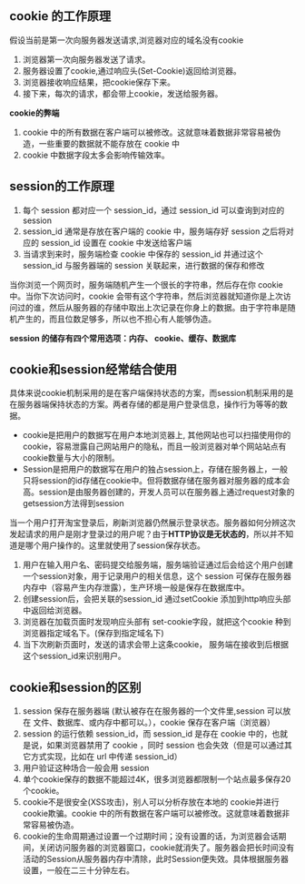 ## cookie 的工作原理
假设当前是第一次向服务器发送请求,浏览器对应的域名没有cookie
1. 浏览器第一次向服务器发送了请求。
2. 服务器设置了cookie,通过响应头(Set-Cookie)返回给浏览器。
3. 浏览器接收响应结果，把cookie保存下来。
4. 接下来，每次的请求，都会带上cookie，发送给服务器。

**cookie的弊端**

1. cookie 中的所有数据在客户端可以被修改。这就意味着数据非常容易被伪造，一些重要的数据就不能存放在 cookie 中
2. cookie 中数据字段太多会影响传输效率。

## session的工作原理
1. 每个 session 都对应一个 session_id，通过 session_id 可以查询到对应的 session
2. session_id 通常是存放在客户端的 cookie 中，服务端存好 session 之后将对应的 session_id 设置在 cookie 中发送给客户端
3. 当请求到来时，服务端检查 cookie 中保存的 session_id 并通过这个 session_id 与服务器端的 session 关联起来，进行数据的保存和修改

当你浏览一个网页时，服务端随机产生一个很长的字符串，然后存在你 cookie 中。当你下次访问时，cookie 会带有这个字符串，然后浏览器就知道你是上次访问过的谁，然后从服务器的存储中取出上次记录在你身上的数据。由于字符串是随机产生的，而且位数足够多，所以也不担心有人能够伪造。

**session 的储存有四个常用选项：内存、 cookie、缓存、数据库**

## cookie和session经常结合使用
具体来说cookie机制采用的是在客户端保持状态的方案，而session机制采用的是在服务器端保持状态的方案。两者存储的都是用户登录信息，操作行为等等的数据。
- cookie是把用户的数据写在用户本地浏览器上, 其他网站也可以扫描使用你的cookie，容易泄露自己网站用户的隐私，而且一般浏览器对单个网站站点有cookie数量与大小的限制。
- Session是把用户的数据写在用户的独占session上，存储在服务器上，一般只将session的id存储在cookie中。但将数据存储在服务器对服务器的成本会高。session是由服务器创建的，开发人员可以在服务器上通过request对象的getsession方法得到session

当一个用户打开淘宝登录后，刷新浏览器仍然展示登录状态。服务器如何分辨这次发起请求的用户是刚才登录过的用户呢？由于**HTTP协议是无状态的**，所以并不知道是哪个用户操作的。这里就使用了session保存状态。

1. 用户在输入用户名、密码提交给服务端，服务端验证通过后会给这个用户创建一个session对象，用于记录用户的相关信息，这个 session 可保存在服务器内存中（容易产生内存泄露），生产环境一般是保存在数据库中。
2. 创建session后，会把关联的session_id 通过setCookie 添加到http响应头部中返回给浏览器。
3. 浏览器在加载页面时发现响应头部有 set-cookie字段，就把这个cookie 种到浏览器指定域名下。(保存到指定域名下)
4. 当下次刷新页面时，发送的请求会带上这条cookie， 服务端在接收到后根据这个session_id来识别用户。

## cookie和session的区别
1. session 保存在服务器端 (默认被存在在服务器的一个文件里,session 可以放在 文件、数据库、或内存中都可以。），cookie 保存在客户端（浏览器）
2. session 的运行依赖 session_id，而 session_id 是存在 cookie 中的，也就是说，如果浏览器禁用了 cookie ，同时 session 也会失效（但是可以通过其它方式实现，比如在 url 中传递 session_id）
3. 用户验证这种场合一般会用 session
4. 单个cookie保存的数据不能超过4K，很多浏览器都限制一个站点最多保存20个cookie。
5. cookie不是很安全(XSS攻击)，别人可以分析存放在本地的 cookie并进行cookie欺骗。cookie 中的所有数据在客户端可以被修改。这就意味着数据非常容易被伪造。
6. cookie的生命周期通过设置一个过期时间；没有设置的话，为浏览器会话期间，关闭访问服务器的浏览器窗口，cookie就消失了。服务器会把长时间没有活动的Session从服务器内存中清除，此时Session便失效。具体根据服务器设置，一般在二三十分钟左右。
